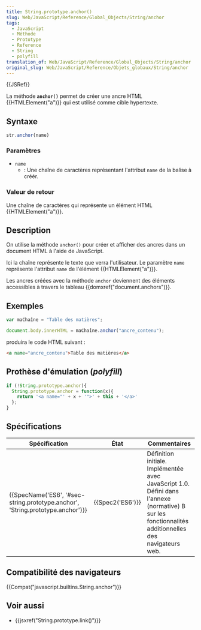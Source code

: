 ```yaml
---
title: String.prototype.anchor()
slug: Web/JavaScript/Reference/Global_Objects/String/anchor
tags:
  - JavaScript
  - Méthode
  - Prototype
  - Reference
  - String
  - polyfill
translation_of: Web/JavaScript/Reference/Global_Objects/String/anchor
original_slug: Web/JavaScript/Reference/Objets_globaux/String/anchor
---
```

{{JSRef}}

La méthode **`anchor()`** permet de créer une ancre HTML {{HTMLElement("a")}} qui est utilisé comme cible hypertexte.

## Syntaxe

```js
str.anchor(name)
```

### Paramètres

- `name`
  - : Une chaîne de caractères représentant l'attribut `name` de la balise à créér.

### Valeur de retour

Une chaîne de caractères qui représente un élément HTML {{HTMLElement("a")}}.

## Description

On utilise la méthode `anchor()` pour créer et afficher des ancres dans un document HTML à l'aide de JavaScript.

Ici la chaîne représente le texte que verra l'utilisateur. Le paramètre `name` représente l'attribut `name` de l'élément {{HTMLElement("a")}}.

Les ancres créées avec la méthode `anchor` deviennent des éléments accessibles à travers le tableau {{domxref("document.anchors")}}.

## Exemples

```js
var maChaîne = "Table des matières";

document.body.innerHTML = maChaîne.anchor("ancre_contenu");
```

produira le code HTML suivant :

```html
<a name="ancre_contenu">Table des matières</a>
```

## Prothèse d'émulation (_polyfill_)

```js
if (!String.prototype.anchor){
  String.prototype.anchor = function(x){
    return '<a name="' + x + '">' + this + '</a>'
  };
}
```

## Spécifications

| Spécification                                                                                            | État                 | Commentaires                                                                                                                                         |
| -------------------------------------------------------------------------------------------------------- | -------------------- | ---------------------------------------------------------------------------------------------------------------------------------------------------- |
| {{SpecName('ES6', '#sec-string.prototype.anchor', 'String.prototype.anchor')}} | {{Spec2('ES6')}} | Définition initiale. Implémentée avec JavaScript 1.0. Défini dans l'annexe (normative) B sur les fonctionnalités additionnelles des navigateurs web. |

## Compatibilité des navigateurs

{{Compat("javascript.builtins.String.anchor")}}

## Voir aussi

- {{jsxref("String.prototype.link()")}}
